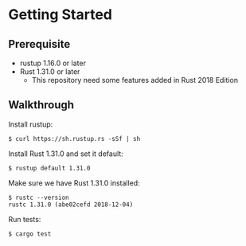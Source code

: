 # Getting Started

## Prerequisite

* rustup 1.16.0 or later
* Rust 1.31.0 or later
    * This repository need some features added in Rust 2018 Edition 

## Walkthrough

Install rustup:

```shell
$ curl https://sh.rustup.rs -sSf | sh
```

Install Rust 1.31.0 and set it default:

```shell
$ rustup default 1.31.0
```

Make sure we have Rust 1.31.0 installed:

```shell
$ rustc --version
rustc 1.31.0 (abe02cefd 2018-12-04)
```

Run tests:

```shell
$ cargo test
```
